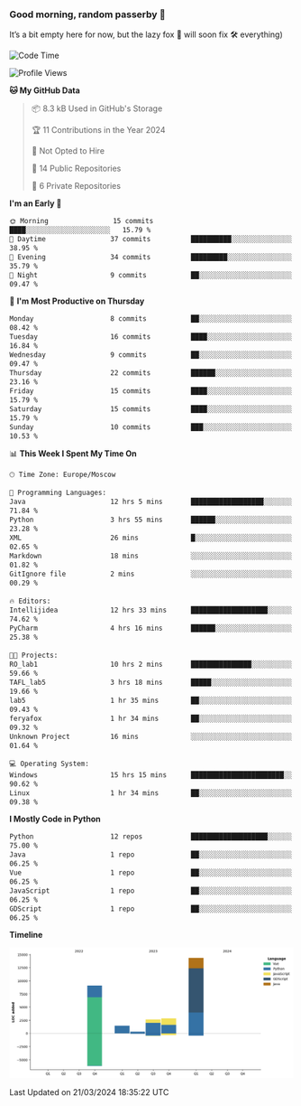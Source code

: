 ### Good morning, random passerby 👋

It’s a bit empty here for now, but the lazy fox 🦊 will soon fix 🛠️ everything)


<!--
**FeryaFox/FeryaFox** is a ✨ _special_ ✨ repository because its `README.md` (this file) appears on your GitHub profile.

Here are some ideas to get you started:

- 🔭 I’m currently working on ...
- 🌱 I’m currently learning ...
- 👯 I’m looking to collaborate on ...
- 🤔 I’m looking for help with ...
- 💬 Ask me about ...
- 📫 How to reach me: ...
- 😄 Pronouns: ...
- ⚡ Fun fact: ...
-->

<!--START_SECTION:waka-->
![Code Time](http://img.shields.io/badge/Code%20Time-67%20hrs%2048%20mins-blue)

![Profile Views](http://img.shields.io/badge/Profile%20Views-0-blue)

**🐱 My GitHub Data** 

> 📦 8.3 kB Used in GitHub's Storage 
 > 
> 🏆 11 Contributions in the Year 2024
 > 
> 🚫 Not Opted to Hire
 > 
> 📜 14 Public Repositories 
 > 
> 🔑 6 Private Repositories 
 > 
**I'm an Early 🐤** 

```text
🌞 Morning                15 commits          ████░░░░░░░░░░░░░░░░░░░░░   15.79 % 
🌆 Daytime                37 commits          ██████████░░░░░░░░░░░░░░░   38.95 % 
🌃 Evening                34 commits          █████████░░░░░░░░░░░░░░░░   35.79 % 
🌙 Night                  9 commits           ██░░░░░░░░░░░░░░░░░░░░░░░   09.47 % 
```
📅 **I'm Most Productive on Thursday** 

```text
Monday                   8 commits           ██░░░░░░░░░░░░░░░░░░░░░░░   08.42 % 
Tuesday                  16 commits          ████░░░░░░░░░░░░░░░░░░░░░   16.84 % 
Wednesday                9 commits           ██░░░░░░░░░░░░░░░░░░░░░░░   09.47 % 
Thursday                 22 commits          ██████░░░░░░░░░░░░░░░░░░░   23.16 % 
Friday                   15 commits          ████░░░░░░░░░░░░░░░░░░░░░   15.79 % 
Saturday                 15 commits          ████░░░░░░░░░░░░░░░░░░░░░   15.79 % 
Sunday                   10 commits          ███░░░░░░░░░░░░░░░░░░░░░░   10.53 % 
```


📊 **This Week I Spent My Time On** 

```text
🕑︎ Time Zone: Europe/Moscow

💬 Programming Languages: 
Java                     12 hrs 5 mins       ██████████████████░░░░░░░   71.84 % 
Python                   3 hrs 55 mins       ██████░░░░░░░░░░░░░░░░░░░   23.28 % 
XML                      26 mins             █░░░░░░░░░░░░░░░░░░░░░░░░   02.65 % 
Markdown                 18 mins             ░░░░░░░░░░░░░░░░░░░░░░░░░   01.82 % 
GitIgnore file           2 mins              ░░░░░░░░░░░░░░░░░░░░░░░░░   00.29 % 

🔥 Editors: 
Intellijidea             12 hrs 33 mins      ███████████████████░░░░░░   74.62 % 
PyCharm                  4 hrs 16 mins       ██████░░░░░░░░░░░░░░░░░░░   25.38 % 

🐱‍💻 Projects: 
RO_lab1                  10 hrs 2 mins       ███████████████░░░░░░░░░░   59.66 % 
TAFL_lab5                3 hrs 18 mins       █████░░░░░░░░░░░░░░░░░░░░   19.66 % 
lab5                     1 hr 35 mins        ██░░░░░░░░░░░░░░░░░░░░░░░   09.43 % 
feryafox                 1 hr 34 mins        ██░░░░░░░░░░░░░░░░░░░░░░░   09.32 % 
Unknown Project          16 mins             ░░░░░░░░░░░░░░░░░░░░░░░░░   01.64 % 

💻 Operating System: 
Windows                  15 hrs 15 mins      ███████████████████████░░   90.62 % 
Linux                    1 hr 34 mins        ██░░░░░░░░░░░░░░░░░░░░░░░   09.38 % 
```

**I Mostly Code in Python** 

```text
Python                   12 repos            ███████████████████░░░░░░   75.00 % 
Java                     1 repo              ██░░░░░░░░░░░░░░░░░░░░░░░   06.25 % 
Vue                      1 repo              ██░░░░░░░░░░░░░░░░░░░░░░░   06.25 % 
JavaScript               1 repo              ██░░░░░░░░░░░░░░░░░░░░░░░   06.25 % 
GDScript                 1 repo              ██░░░░░░░░░░░░░░░░░░░░░░░   06.25 % 
```



**Timeline**

![Lines of Code chart](https://raw.githubusercontent.com/FeryaFox/FeryaFox/master/assets/bar_graph.png)


 Last Updated on 21/03/2024 18:35:22 UTC
<!--END_SECTION:waka-->
